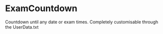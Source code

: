 # ExamCountdown
Countdown until any date or exam times. Completely customisable through the UserData.txt
